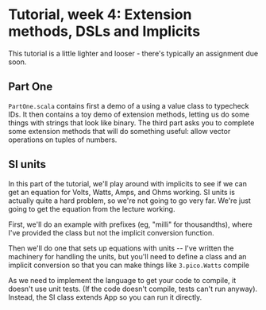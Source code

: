 # Tutorial, week 4: Extension methods, DSLs and Implicits


This tutorial is a little lighter and looser - there's typically an assignment due soon.

## Part One

`PartOne.scala` contains first a demo of a using a value class to typecheck IDs. It then contains a toy demo of extension
methods, letting us do some things with strings that look like binary. The third part asks you to complete some
extension methods that will do something useful: allow vector operations on tuples of numbers.


## SI units

In this part of the tutorial, we'll play around with implicits to see if we can get
an equation for Volts, Watts, Amps, and Ohms working.
SI units is actually quite a hard problem, so we're not going to go very far.
We're just going to get the equation from the lecture working.

First, we'll do an example with prefixes (eg, "milli" for thousandths), where
I've provided the class but not the implicit conversion function.

Then we'll do one that sets up equations with units -- I've written the
machinery for handling the units, but you'll need to define a class and an
implicit conversion so that you can make things like `3.pico.Watts` compile

As we need to implement the language to get your code to compile, it doesn't use unit
tests. (If the code doesn't compile, tests can't run anyway). Instead, the SI class 
extends App so you can run it directly.


